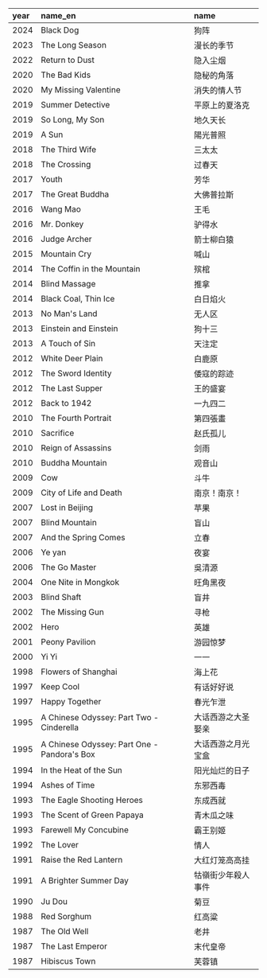 year | name_en                                     | name
:-   | :-                                          | :-
2024 | Black Dog                                   | 狗阵
2023 | The Long Season                             | 漫长的季节
2022 | Return to Dust                              | 隐入尘烟
2020 | The Bad Kids                                | 隐秘的角落
2020 | My Missing Valentine                        | 消失的情人节
2019 | Summer Detective                            | 平原上的夏洛克
2019 | So Long, My Son                             | 地久天长
2019 | A Sun                                       | 陽光普照
2018 | The Third Wife                              | 三太太
2018 | The Crossing                                | 过春天
2017 | Youth                                       | 芳华
2017 | The Great Buddha                            | 大佛普拉斯
2016 | Wang Mao                                    | 王毛
2016 | Mr. Donkey                                  | 驴得水
2016 | Judge Archer                                | 箭士柳白猿
2015 | Mountain Cry                                | 喊山
2014 | The Coffin in the Mountain                  | 殡棺
2014 | Blind Massage                               | 推拿
2014 | Black Coal, Thin Ice                        | 白日焰火
2013 | No Man's Land                               | 无人区
2013 | Einstein and Einstein                       | 狗十三
2013 | A Touch of Sin                              | 天注定
2012 | White Deer Plain                            | 白鹿原
2012 | The Sword Identity                          | 倭寇的踪迹
2012 | The Last Supper                             | 王的盛宴
2012 | Back to 1942                                | 一九四二
2010 | The Fourth Portrait                         | 第四張畫
2010 | Sacrifice                                   | 赵氏孤儿
2010 | Reign of Assassins                          | 剑雨
2010 | Buddha Mountain                             | 观音山
2009 | Cow                                         | 斗牛
2009 | City of Life and Death                      | 南京！南京！
2007 | Lost in Beijing                             | 苹果
2007 | Blind Mountain                              | 盲山
2007 | And the Spring Comes                        | 立春
2006 | Ye yan                                      | 夜宴
2006 | The Go Master                               | 吳清源
2004 | One Nite in Mongkok                         | 旺角黑夜
2003 | Blind Shaft                                 | 盲井
2002 | The Missing Gun                             | 寻枪
2002 | Hero                                        | 英雄
2001 | Peony Pavilion                              | 游园惊梦
2000 | Yi Yi                                       | 一一
1998 | Flowers of Shanghai                         | 海上花
1997 | Keep Cool                                   | 有话好好说
1997 | Happy Together                              | 春光乍泄
1995 | A Chinese Odyssey: Part Two - Cinderella    | 大话西游之大圣娶亲
1995 | A Chinese Odyssey: Part One - Pandora's Box | 大话西游之月光宝盒
1994 | In the Heat of the Sun                      | 阳光灿烂的日子
1994 | Ashes of Time                               | 东邪西毒
1993 | The Eagle Shooting Heroes                   | 东成西就
1993 | The Scent of Green Papaya                   | 青木瓜之味
1993 | Farewell My Concubine                       | 霸王别姬
1992 | The Lover                                   | 情人
1991 | Raise the Red Lantern                       | 大红灯笼高高挂
1991 | A Brighter Summer Day                       | 牯嶺街少年殺人事件
1990 | Ju Dou                                      | 菊豆
1988 | Red Sorghum                                 | 红高粱
1987 | The Old Well                                | 老井
1987 | The Last Emperor                            | 末代皇帝
1987 | Hibiscus Town                               | 芙蓉镇